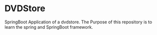 # DVDStore
SpringBoot Application of a dvdstore. The Purpose of this repository is to learn the spring and SpringBoot framework.
